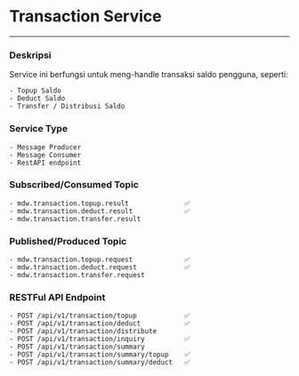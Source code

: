 # Transaction Service
---
### Deskripsi
Service ini berfungsi untuk meng-handle transaksi saldo pengguna, seperti:

    - Topup Saldo
    - Deduct Saldo
    - Transfer / Distribusi Saldo
    
### Service Type
    - Message Producer
    - Message Consumer
    - RestAPI endpoint

### Subscribed/Consumed Topic
    - mdw.transaction.topup.result              ✅
    - mdw.transaction.deduct.result             ✅
    - mdw.transaction.transfer.result

### Published/Produced Topic
    - mdw.transaction.topup.request             ✅
    - mdw.transaction.deduct.request            ✅
    - mdw.transaction.transfer.request
    

### RESTFul API Endpoint
    - POST /api/v1/transaction/topup            ✅
    - POST /api/v1/transaction/deduct           ✅
    - POST /api/v1/transaction/distribute
    - POST /api/v1/transaction/inquiry          ✅
    - POST /api/v1/transaction/summary
    - POST /api/v1/transaction/summary/topup    ✅
    - POST /api/v1/transaction/summary/deduct   ✅